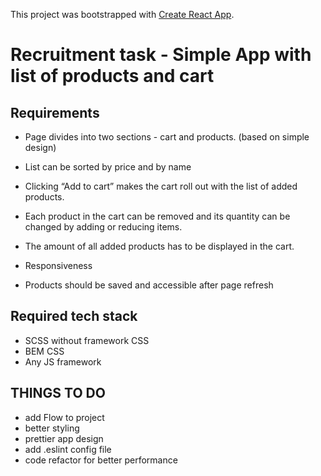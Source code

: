 This project was bootstrapped with [Create React App](https://github.com/facebook/create-react-app).

# Recruitment task - Simple App with list of products and cart
## Requirements

- Page divides into two sections - cart and products. (based on simple design)

- List can be sorted by price and by name

- Clicking “Add to cart” makes the cart roll out with the list of added products.
- Each product in the cart can be removed
  and its quantity can be changed by adding or reducing items.
- The amount of all added products has to be displayed in the cart.

- Responsiveness
- Products should be saved and accessible after page refresh

## Required tech stack
- SCSS without framework CSS
- BEM CSS
- Any JS framework

## THINGS TO DO

- add Flow to project
- better styling
- prettier app design
- add .eslint config file
- code refactor for better performance

